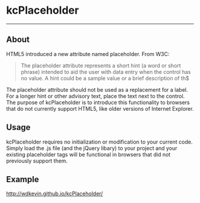 # kcPlaceholder
---
## About
HTML5 introduced a new attribute named placeholder. From W3C:

>The placeholder attribute represents a short hint (a word or short phrase) intended to aid the user with data entry when the control has no value. A hint could be a sample value or a brief description of th$

The placeholder attribute should not be used as a replacement for a label. For a longer hint or other advisory text, place the text next to the control.
The purpose of kcPlaceholder is to introduce this functionality to browsers that do not currently support HTML5, like older versions of Internet Explorer.

## Usage
kcPlaceholder requires no initialization or modification to your current code. Simply load the .js file (and the jQuery libary) to your project and your existing placeholder tags will be functional in browsers that did not previously support them.

## Example
http://wdkevin.github.io/kcPlaceholder/